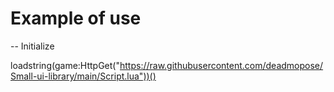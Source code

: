 # Example of use


-- Initialize

loadstring(game:HttpGet("https://raw.githubusercontent.com/deadmopose/Small-ui-library/main/Script.lua"))()
